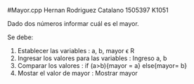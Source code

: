 #Mayor.cpp
Hernan Rodriguez Catalano 1505397 K1051

Dado dos números informar cuál es el mayor.

Se debe:
1) Establecer las variables : a, b, mayor ϵ R
2) Ingresar los valores para las variables : Ingreso a, b
3) Comparar los valores : if (a>b){mayor = a} else{mayor= b}
4) Mostar el valor de mayor : Mostrar mayor 
